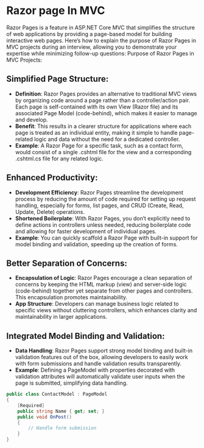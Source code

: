# Razor page In MVC

Razor Pages is a feature in ASP.NET Core MVC that simplifies the structure of web applications by providing a page-based model for building interactive web pages. Here’s how to explain the purpose of Razor Pages in MVC projects during an interview, allowing you to demonstrate your expertise while minimizing follow-up questions:
Purpose of Razor Pages in MVC Projects:

## Simplified Page Structure:
- **Definition**: Razor Pages provides an alternative to traditional MVC views by organizing code around a page rather than a controller/action pair. Each page is self-contained with its own View (Razor file) and its associated Page Model (code-behind), which makes it easier to manage and develop.
- **Benefit**: This results in a clearer structure for applications where each page is treated as an individual entity, making it simple to handle page-related logic and data without the need for a dedicated controller.
- **Example**: A Razor Page for a specific task, such as a contact form, would consist of a single .cshtml file for the view and a corresponding .cshtml.cs file for any related logic.

## Enhanced Productivity:
- **Development Efficiency**: Razor Pages streamline the development process by reducing the amount of code required for setting up request handling, especially for forms, list pages, and CRUD (Create, Read, Update, Delete) operations.
- **Shortened Boilerplate**: With Razor Pages, you don’t explicitly need to define actions in controllers unless needed, reducing boilerplate code and allowing for faster development of individual pages.
- **Example**: You can quickly scaffold a Razor Page with built-in support for model binding and validation, speeding up the creation of forms.

## Better Separation of Concerns:
- **Encapsulation of Logic**: Razor Pages encourage a clean separation of concerns by keeping the HTML markup (view) and server-side logic (code-behind) together yet separate from other pages and controllers. This encapsulation promotes maintainability.
- **App Structure**: Developers can manage business logic related to specific views without cluttering controllers, which enhances clarity and maintainability in larger applications.

## Integrated Model Binding and Validation:
- **Data Handling**: Razor Pages support strong model binding and built-in validation features out of the box, allowing developers to easily work with form submissions and handle validation results transparently.
- **Example**: Defining a PageModel with properties decorated with validation attributes will automatically validate user inputs when the page is submitted, simplifying data handling.

```csharp
public class ContactModel : PageModel
{
    [Required]
    public string Name { get; set; }
    public void OnPost()
    {
        // Handle form submission
    }
}
```
